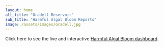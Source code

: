 ```yaml
---
layout: home
alt_title: "Oradell Reservoir"
sub_title: "Harmful Algal Bloom Reports"
image: /assets/images/oradell.jpg
---
```

Click here to see the live and interactive [Harmful Algal Bloom dashboard](https://oradell.clrwater.io/).